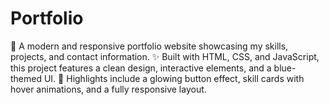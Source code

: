 # Portfolio
🌟 A modern and responsive portfolio website showcasing my skills, projects, and contact information. ✨ Built with HTML, CSS, and JavaScript, this project features a clean design, interactive elements, and a blue-themed UI. 🚀 Highlights include a glowing button effect, skill cards with hover animations, and a fully responsive layout.
